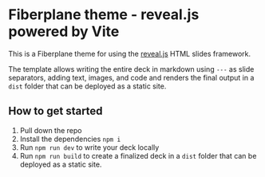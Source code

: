 # Fiberplane theme - reveal.js powered by Vite

This is a Fiberplane theme for using the [reveal.js](https://www.revealjs.com) HTML slides framework.

The template allows writing the entire deck in markdown using `---` as slide separators, adding text, images, and code and renders the final output in a `dist` folder that can be deployed as a static site.

## How to get started

1. Pull down the repo
2. Install the dependencies `npm i`
3. Run `npm run dev` to write your deck locally
4. Run `npm run build` to create a finalized deck in a `dist` folder that can be deployed as a static site.
